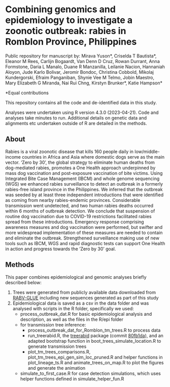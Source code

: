 # Combining genomics and epidemiology to investigate a zoonotic outbreak: rabies in Romblon Province, Philippines
Public repository for manuscript by: 
Mirava Yuson*, Criselda T Bautista*, Eleanor M Rees, Carlijn Bogaardt, Van Denn D Cruz, Rowan Durrant, Anna Formstone, Daria L Manalo, Duane R Manzanilla, Leilanie Nacion, Hannaniah Aloyon, Jude Karlo Bolivar, Jeromir Bondoc, Christina Cobbold, Mikolaj Kundergorski, Efraim Panganiban, Shynie Vee M Telmo, Jobin Maestro, Mary Elizabeth G Miranda, Nai Rui Chng, Kirstyn Brunker*, Katie Hampson*

*Equal contributions

This repository contains all the code and de-identified data in this study.

Analyses were undertaken using R version 4.3.0 (2023-04-21).
Code and analyses take minutes to run. 
Additional details on genetic data and alignments etc undertaken outside of R are detailed in the methods.

## About
Rabies is a viral zoonotic disease that kills 160 people daily in low/middle-income countries in Africa and Asia where domestic dogs serve as the main vector. ‘Zero by 30’, the global strategy to eliminate human deaths from dog-mediated rabies, promotes a One Health approach underpinned by mass dog vaccination and post-exposure vaccination of bite victims. Using Integrated Bite Case Management (IBCM) and whole genome sequencing (WGS) we enhanced rabies surveillance to detect an outbreak in a formerly rabies-free island province in the Philippines. We inferred that the outbreak was seeded by at least three independent introductions that were identified as coming from nearby rabies-endemic provinces. Considerable transmission went undetected, and two human rabies deaths occurred within 6 months of outbreak detection. We conclude that suspension of routine dog vaccination due to COVID-19 restrictions facilitated rabies spread from these introductions. Emergency response comprising awareness measures and dog vaccination were performed, but swifter and more widespread implementation of these measures are needed to contain and eliminate the outbreak. Strengthened surveillance making use of new tools such as IBCM, WGS  and rapid diagnostic tests can support One Health in action and progress towards the ‘Zero by 30’ goal.

## Methods
This paper combines epidemiological and genomic analyses briefly described below:

1. Trees were generated from publicly available data downloaded from [RABV-GLUE](http://rabv-glue.cvr.gla.ac.uk/#/home) including new sequences generated as part of this study
2. Epidemiological data is saved as a csv in the data folder and was analysed with scripts in the R folder, specifically we used:
   - process_outbreak_dat.R for basic epidemiological analysis and description, as well as the files in the R/epi folder
   - for transmission tree inference:
      - process_outbreak_dat_for_Romblon_tm_trees.R to process data
      - run_treerabid.R, the [treerabid](https://github.com/mrajeev08/treerabid/) package (commit [80fb1da](https://github.com/mrajeev08/treerabid/commit/80fb1da8391e764e60975414e17e98e06136a62e)), and an adapted bootstrap function in boot_trees_simulate_location.R to generate transmission trees
      - plot_tm_trees_comparisons.R, plot_tm_trees_epi_gen_sim_loc_pruned.R and helper functions in plot_lineage_ts.R and animate_trees_on_map.R to plot the figures and generate the animation
   - simulate_to_first_case.R for case detection simulations, which uses helper functions defined in simulate_helper_fun.R

   

 

